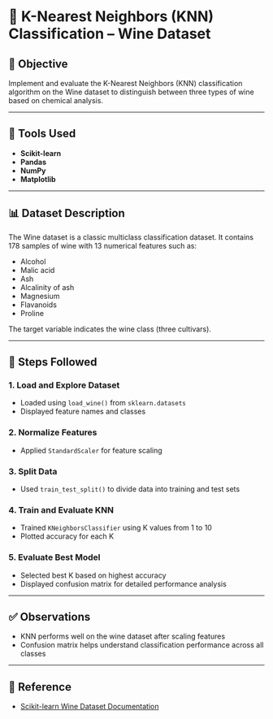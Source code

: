 
# 🍷 K-Nearest Neighbors (KNN) Classification – Wine Dataset

## 📌 Objective
Implement and evaluate the K-Nearest Neighbors (KNN) classification algorithm on the Wine dataset to distinguish between three types of wine based on chemical analysis.

---

## 🧰 Tools Used
- **Scikit-learn**
- **Pandas**
- **NumPy**
- **Matplotlib**

---

## 📊 Dataset Description

The Wine dataset is a classic multiclass classification dataset. It contains 178 samples of wine with 13 numerical features such as:
- Alcohol
- Malic acid
- Ash
- Alcalinity of ash
- Magnesium
- Flavanoids
- Proline

The target variable indicates the wine class (three cultivars).

---

## 🧭 Steps Followed

### 1. **Load and Explore Dataset**
- Loaded using `load_wine()` from `sklearn.datasets`
- Displayed feature names and classes

### 2. **Normalize Features**
- Applied `StandardScaler` for feature scaling

### 3. **Split Data**
- Used `train_test_split()` to divide data into training and test sets

### 4. **Train and Evaluate KNN**
- Trained `KNeighborsClassifier` using K values from 1 to 10
- Plotted accuracy for each K

### 5. **Evaluate Best Model**
- Selected best K based on highest accuracy
- Displayed confusion matrix for detailed performance analysis

---

## ✅ Observations

- KNN performs well on the wine dataset after scaling features
- Confusion matrix helps understand classification performance across all classes

---

## 🔗 Reference
- [Scikit-learn Wine Dataset Documentation](https://scikit-learn.org/stable/modules/generated/sklearn.datasets.load_wine.html)
